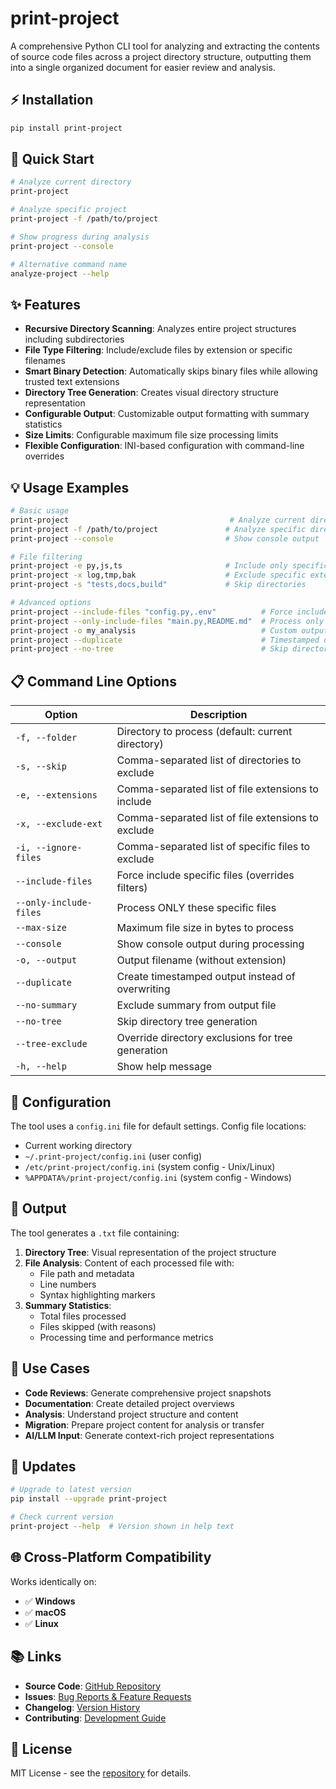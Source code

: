 # print-project

A comprehensive Python CLI tool for analyzing and extracting the contents of source code files across a project directory structure, outputting them into a single organized document for easier review and analysis.

## ⚡ Installation

```bash
pip install print-project
```

## 🚀 Quick Start

```bash
# Analyze current directory
print-project

# Analyze specific project
print-project -f /path/to/project

# Show progress during analysis
print-project --console

# Alternative command name
analyze-project --help
```

## ✨ Features

- **Recursive Directory Scanning**: Analyzes entire project structures including subdirectories
- **File Type Filtering**: Include/exclude files by extension or specific filenames
- **Smart Binary Detection**: Automatically skips binary files while allowing trusted text extensions
- **Directory Tree Generation**: Creates visual directory structure representation
- **Configurable Output**: Customizable output formatting with summary statistics
- **Size Limits**: Configurable maximum file size processing limits
- **Flexible Configuration**: INI-based configuration with command-line overrides

## 💡 Usage Examples

```bash
# Basic usage
print-project                                    # Analyze current directory
print-project -f /path/to/project               # Analyze specific directory
print-project --console                         # Show console output

# File filtering
print-project -e py,js,ts                       # Include only specific extensions
print-project -x log,tmp,bak                    # Exclude specific extensions
print-project -s "tests,docs,build"             # Skip directories

# Advanced options
print-project --include-files "config.py,.env"          # Force include files
print-project --only-include-files "main.py,README.md"  # Process only these files
print-project -o my_analysis                            # Custom output filename
print-project --duplicate                               # Timestamped output
print-project --no-tree                                 # Skip directory tree
```

## 📋 Command Line Options

| Option | Description |
|--------|-------------|
| `-f, --folder` | Directory to process (default: current directory) |
| `-s, --skip` | Comma-separated list of directories to exclude |
| `-e, --extensions` | Comma-separated list of file extensions to include |
| `-x, --exclude-ext` | Comma-separated list of file extensions to exclude |
| `-i, --ignore-files` | Comma-separated list of specific files to exclude |
| `--include-files` | Force include specific files (overrides filters) |
| `--only-include-files` | Process ONLY these specific files |
| `--max-size` | Maximum file size in bytes to process |
| `--console` | Show console output during processing |
| `-o, --output` | Output filename (without extension) |
| `--duplicate` | Create timestamped output instead of overwriting |
| `--no-summary` | Exclude summary from output file |
| `--no-tree` | Skip directory tree generation |
| `--tree-exclude` | Override directory exclusions for tree generation |
| `-h, --help` | Show help message |

## 🔧 Configuration

The tool uses a `config.ini` file for default settings. Config file locations:

- Current working directory
- `~/.print-project/config.ini` (user config)
- `/etc/print-project/config.ini` (system config - Unix/Linux)
- `%APPDATA%/print-project/config.ini` (system config - Windows)

## 📄 Output

The tool generates a `.txt` file containing:

1. **Directory Tree**: Visual representation of the project structure
2. **File Analysis**: Content of each processed file with:
   - File path and metadata
   - Line numbers
   - Syntax highlighting markers
3. **Summary Statistics**:
   - Total files processed
   - Files skipped (with reasons)
   - Processing time and performance metrics

## 🎯 Use Cases

- **Code Reviews**: Generate comprehensive project snapshots
- **Documentation**: Create detailed project overviews
- **Analysis**: Understand project structure and content
- **Migration**: Prepare project content for analysis or transfer
- **AI/LLM Input**: Generate context-rich project representations

## 🔄 Updates

```bash
# Upgrade to latest version
pip install --upgrade print-project

# Check current version
print-project --help  # Version shown in help text
```

## 🌐 Cross-Platform Compatibility

Works identically on:
- ✅ **Windows**
- ✅ **macOS** 
- ✅ **Linux**

## 📚 Links

- **Source Code**: [GitHub Repository](https://github.com/smaxiso/print-project)
- **Issues**: [Bug Reports & Feature Requests](https://github.com/smaxiso/print-project/issues)
- **Changelog**: [Version History](https://github.com/smaxiso/print-project/blob/master/docs/CHANGELOG.md)
- **Contributing**: [Development Guide](https://github.com/smaxiso/print-project/blob/master/docs/CONTRIBUTING.md)

## 📝 License

MIT License - see the [repository](https://github.com/smaxiso/print-project) for details.
